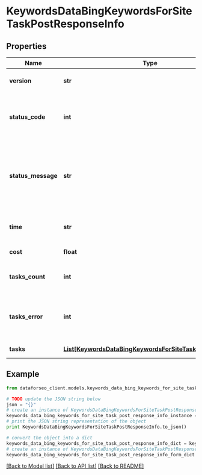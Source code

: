 # KeywordsDataBingKeywordsForSiteTaskPostResponseInfo


## Properties

Name | Type | Description | Notes
------------ | ------------- | ------------- | -------------
**version** | **str** | the current version of the API | [optional] 
**status_code** | **int** | general status code you can find the full list of the response codes here | [optional] 
**status_message** | **str** | general informational message you can find the full list of general informational messages here | [optional] 
**time** | **str** | total execution time, seconds | [optional] 
**cost** | **float** | total tasks cost, USD | [optional] 
**tasks_count** | **int** | the number of tasks in the tasks array | [optional] 
**tasks_error** | **int** | the number of tasks in the tasks array returned with an error | [optional] 
**tasks** | [**List[KeywordsDataBingKeywordsForSiteTaskPostTaskInfo]**](KeywordsDataBingKeywordsForSiteTaskPostTaskInfo.md) | array of tasks | [optional] 

## Example

```python
from dataforseo_client.models.keywords_data_bing_keywords_for_site_task_post_response_info import KeywordsDataBingKeywordsForSiteTaskPostResponseInfo

# TODO update the JSON string below
json = "{}"
# create an instance of KeywordsDataBingKeywordsForSiteTaskPostResponseInfo from a JSON string
keywords_data_bing_keywords_for_site_task_post_response_info_instance = KeywordsDataBingKeywordsForSiteTaskPostResponseInfo.from_json(json)
# print the JSON string representation of the object
print KeywordsDataBingKeywordsForSiteTaskPostResponseInfo.to_json()

# convert the object into a dict
keywords_data_bing_keywords_for_site_task_post_response_info_dict = keywords_data_bing_keywords_for_site_task_post_response_info_instance.to_dict()
# create an instance of KeywordsDataBingKeywordsForSiteTaskPostResponseInfo from a dict
keywords_data_bing_keywords_for_site_task_post_response_info_form_dict = keywords_data_bing_keywords_for_site_task_post_response_info.from_dict(keywords_data_bing_keywords_for_site_task_post_response_info_dict)
```
[[Back to Model list]](../README.md#documentation-for-models) [[Back to API list]](../README.md#documentation-for-api-endpoints) [[Back to README]](../README.md)



